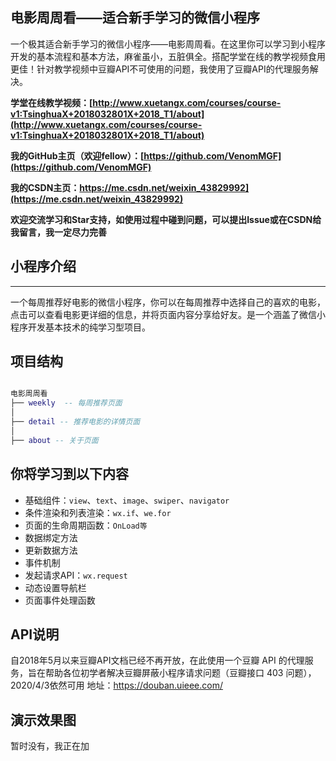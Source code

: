 ## 电影周周看——适合新手学习的微信小程序
一个极其适合新手学习的微信小程序——电影周周看。在这里你可以学习到小程序开发的基本流程和基本方法，麻雀虽小，五脏俱全。搭配学堂在线的教学视频食用更佳！针对教学视频中豆瓣API不可使用的问题，我使用了豆瓣API的代理服务解决。

 **学堂在线教学视频：[http://www.xuetangx.com/courses/course-v1:TsinghuaX+2018032801X+2018_T1/about](http://www.xuetangx.com/courses/course-v1:TsinghuaX+2018032801X+2018_T1/about)**
 
 **我的GitHub主页（欢迎fellow）：[https://github.com/VenomMGF](https://github.com/VenomMGF)**

 **我的CSDN主页：https://me.csdn.net/weixin_43829992](https://me.csdn.net/weixin_43829992)**

 **欢迎交流学习和Star支持，如使用过程中碰到问题，可以提出Issue或在CSDN给我留言，我一定尽力完善**
## 小程序介绍
-----------------------------------
一个每周推荐好电影的微信小程序，你可以在每周推荐中选择自己的喜欢的电影，点击可以查看电影更详细的信息，并将页面内容分享给好友。是一个涵盖了微信小程序开发基本技术的纯学习型项目。

## 项目结构
```lua

电影周周看
├── weekly  -- 每周推荐页面
│
├── detail -- 推荐电影的详情页面
│
├── about -- 关于页面

```

## 你将学习到以下内容
- 基础组件：`view`、`text`、`image`、`swiper`、`navigator`
- 条件渲染和列表渲染：`wx.if`、`we.for`
- 页面的生命周期函数：`OnLoad等`
- 数据绑定方法
- 更新数据方法
- 事件机制
- 发起请求API：`wx.request`
- 动态设置导航栏
- 页面事件处理函数

## API说明
自2018年5月以来豆瓣API文档已经不再开放，在此使用一个豆瓣 API 的代理服务，旨在帮助各位初学者解决豆瓣屏蔽小程序请求问题（豆瓣接口 403 问题），2020/4/3依然可用
地址：https://douban.uieee.com/


## 演示效果图
暂时没有，我正在加
